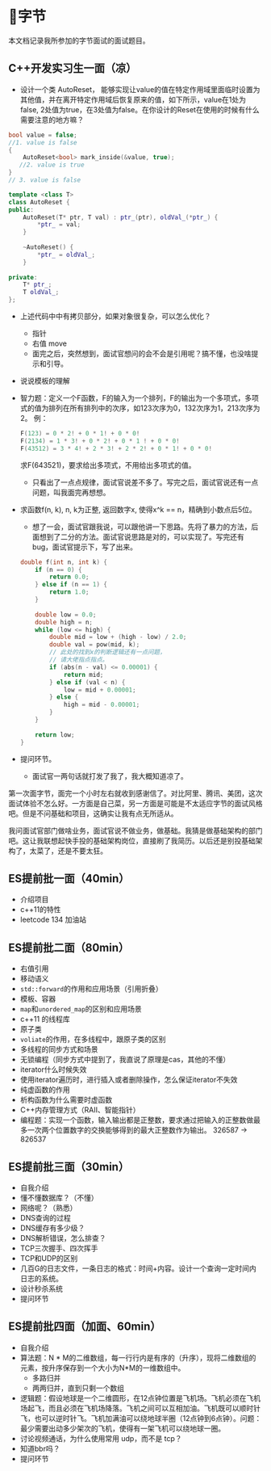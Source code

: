 # 字节

本文档记录我所参加的字节面试的面试题目。

## C++开发实习生一面（凉）

- 设计一个类 AutoReset， 能够实现让value的值在特定作用域里面临时设置为其他值，并在离开特定作用域后恢复原来的值，如下所示，value在1处为false, 2处值为true，在3处值为false。在你设计的Reset在使用的时候有什么需要注意的地方嘛？

```c++
bool value = false;
//1. value is false
{
    AutoReset<bool> mark_inside(&value, true);
   //2. value is true
}
// 3. value is false
```

```c++
template <class T>
class AutoReset {
public:
    AutoReset(T* ptr, T val) : ptr_(ptr), oldVal_(*ptr_) {
        *ptr_ = val;
    }
    
    ~AutoReset() {
        *ptr_ = oldVal_;
    }
        
private:
    T* ptr_;
    T oldVal_;
};
```

- 上述代码中中有拷贝部分，如果对象很复杂，可以怎么优化？

  - 指针
  - 右值 move
  - 面完之后，突然想到，面试官想问的会不会是引用呢？搞不懂，也没啥提示和引导。

- 说说模板的理解

- 智力题：定义一个F函数，F的输入为一个排列，F的输出为一个多项式，多项式的值为排列在所有排列中的次序，如123次序为0，132次序为1，213次序为2。
  例：

  ```c++
  F(123) = 0 * 2! + 0 * 1! + 0 * 0!
  F(2134) = 1 * 3! + 0 * 2! + 0 * 1 ! + 0 * 0!
  F(43512) = 3 * 4! + 2 * 3! + 2 * 2! + 0 * 1! + 0 * 0!
  
  ```

  求F(643521)，要求给出多项式，不用给出多项式的值。

  - 只看出了一点点规律，面试官说差不多了。写完之后，面试官说还有一点问题，叫我面完再想想。

- 求函数f(n, k), n, k为正整, 返回数字x, 使得x^k == n，精确到小数点后5位。

  - 想了一会，面试官跟我说，可以跟他讲一下思路。先将了暴力的方法，后面想到了二分的方法。面试官说思路是对的，可以实现了。写完还有bug，面试官提示下，写了出来。

  ```c++
  double f(int n, int k) {
      if (n == 0) {
          return 0.0;
      } else if (n == 1) {
          return 1.0;
      }
      
      double low = 0.0;
      double high = n;
      while (low <= high) {
          double mid = low + (high - low) / 2.0;
          double val = pow(mid, k);
          // 此处的找到x的判断逻辑还有一点问题，
          // 请大佬指点指点。
          if (abs(n - val) <= 0.00001) { 
              return mid;
          } else if (val < n) {
              low = mid + 0.00001;
          } else {
              high = mid - 0.00001;
          }
      }
      
      return low;
  }
  ```

- 提问环节。

  - 面试官一两句话就打发了我了，我大概知道凉了。

第一次面字节，面完一个小时左右就收到感谢信了。对比阿里、腾讯、美团，这次面试体验不怎么好。一方面是自己菜，另一方面是可能是不太适应字节的面试风格吧。但是不问基础和项目，这确实让我有点无所适从。

我问面试官部门做啥业务，面试官说不做业务，做基础。我猜是做基础架构的部门吧。这让我联想起快手投的基础架构岗位，直接刷了我简历。以后还是别投基础架构了，太菜了，还是不要太狂。

## ES提前批一面（40min）

- 介绍项目
- c++11的特性
- leetcode 134 加油站

## ES提前批二面（80min）

- 右值引用
- 移动语义
- `std::forward`的作用和应用场景（引用折叠）
- 模板、容器
- `map`和`unordered_map`的区别和应用场景
- c++11 的线程库
- 原子类
- `voliate`的作用，在多线程中，跟原子类的区别
- 多线程的同步方式和场景
- 无锁编程（同步方式中提到了，我直说了原理是cas，其他的不懂）
- iterator什么时候失效
- 使用iterator遍历时，进行插入或者删除操作，怎么保证iterator不失效
- 纯虚函数的作用
- 析构函数为什么需要时虚函数
- C++内存管理方式（RAII、智能指针）
- 编程题：实现一个函数，输入输出都是正整数，要求通过把输入的正整数做最多一次两个位置数字的交换能够得到的最大正整数作为输出。 326587 -> 826537

## ES提前批三面（30min）

- 自我介绍
- 懂不懂数据库？（不懂）
- 网络呢？（熟悉）
- DNS查询的过程
- DNS缓存有多少级？
- DNS解析错误，怎么排查？
- TCP三次握手、四次挥手
- TCP和UDP的区别
- 几百G的日志文件，一条日志的格式：时间+内容。设计一个查询一定时间内日志的系统。
- 设计秒杀系统
- 提问环节

## ES提前批四面（加面、60min）

- 自我介绍
- 算法题：N * M的二维数组，每一行行内是有序的（升序），现将二维数组的元素，按升序保存到一个大小为N*M的一维数组中。
  - 多路归并
  - 两两归并，直到只剩一个数组
- 逻辑题：假设地球是一个二维圆形，在12点钟位置是飞机场。飞机必须在飞机场起飞，而且必须在飞机场降落。飞机之间可以互相加油。飞机既可以顺时针飞，也可以逆时针飞。飞机加满油可以绕地球半圈（12点钟到6点钟）。问题：最少需要出动多少架次的飞机，使得有一架飞机可以绕地球一圈。
- 讨论视频通话，为什么使用常用 udp，而不是 tcp？
- 知道bbr吗？
- 提问环节